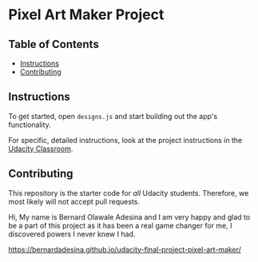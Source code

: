 # Pixel Art Maker Project

## Table of Contents

* [Instructions](#instructions)
* [Contributing](#contributing)

## Instructions

To get started, open `designs.js` and start building out the app's functionality.

For specific, detailed instructions, look at the project instructions in the [Udacity Classroom](https://classroom.udacity.com/me).

## Contributing

This repository is the starter code for _all_ Udacity students. Therefore, we most likely will not accept pull requests.

Hi, My name is Bernard Olawale Adesina and I am very happy and glad to be a part of this project as it has been a real game changer for me, I discovered powers I never knew I had.

https://bernardadesina.github.io/udacity-final-project-pixel-art-maker/
